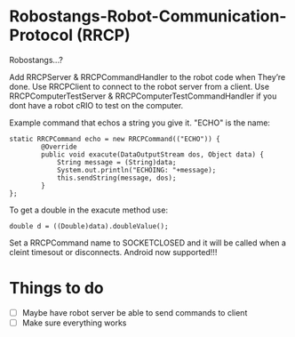 Robostangs-Robot-Communication-Protocol (RRCP)
=======================================

Robostangs...?

Add RRCPServer & RRCPCommandHandler to the robot code when They’re done.
Use RRCPClient to connect to the robot server from a client.
Use RRCPComputerTestServer & RRCPComputerTestCommandHandler if you dont have a robot cRIO to test on the computer.

Example command that echos a string you give it. "ECHO" is the name:
```
static RRCPCommand echo = new RRCPCommand(("ECHO")) {
        @Override
        public void exacute(DataOutputStream dos, Object data) {
            String message = (String)data;
            System.out.println("ECHOING: "+message);
            this.sendString(message, dos);
        }
};
```
To get a double in the exacute method use: 
```
double d = ((Double)data).doubleValue();
```
Set a RRCPCommand name to SOCKETCLOSED and it will be called when a cleint timesout or disconnects.
Android now supported!!!

Things to do
=======================================
- [ ] Maybe have robot server be able to send commands to client
- [ ] Make sure everything works

